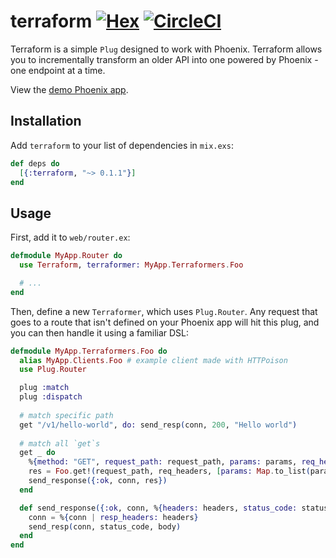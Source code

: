 # terraform [![Hex](https://img.shields.io/hexpm/v/terraform.svg)](https://hex.pm/packages/terraform) [![CircleCI](https://circleci.com/gh/poteto/terraform/tree/master.svg?style=shield)](https://circleci.com/gh/poteto/terraform/tree/master)

Terraform is a simple `Plug` designed to work with Phoenix. Terraform allows you to incrementally transform an older API into one powered by Phoenix - one endpoint at a time.

View the [demo Phoenix app](https://github.com/poteto/reverse_proxy).

## Installation

Add `terraform` to your list of dependencies in `mix.exs`:

```elixir
def deps do
  [{:terraform, "~> 0.1.1"}]
end
```

## Usage

First, add it to `web/router.ex`:

```elixir
defmodule MyApp.Router do
  use Terraform, terraformer: MyApp.Terraformers.Foo

  # ...
end
```

Then, define a new `Terraformer`, which uses `Plug.Router`. Any request that goes to a route that isn't defined on your Phoenix app will hit this plug, and you can then handle it using a familiar DSL:

```elixir
defmodule MyApp.Terraformers.Foo do
  alias MyApp.Clients.Foo # example client made with HTTPoison
  use Plug.Router

  plug :match
  plug :dispatch
  
  # match specific path
  get "/v1/hello-world", do: send_resp(conn, 200, "Hello world")
  
  # match all `get`s
  get _ do
    %{method: "GET", request_path: request_path, params: params, req_headers: req_headers} = conn
    res = Foo.get!(request_path, req_headers, [params: Map.to_list(params)])
    send_response({:ok, conn, res})
  end

  def send_response({:ok, conn, %{headers: headers, status_code: status_code, body: body}}) do
    conn = %{conn | resp_headers: headers}
    send_resp(conn, status_code, body)
  end
end
```
